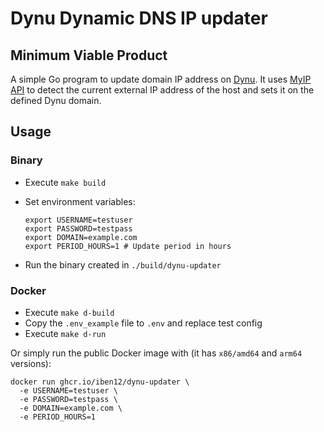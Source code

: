 # Dynu Dynamic DNS IP updater

## Minimum Viable Product

A simple Go program to update domain IP address on [Dynu](https://dynu.com). It uses [MyIP API](https://api.myip.com) to detect the current external IP address of the host and sets it on the defined Dynu domain.

## Usage

### Binary

- Execute `make build`
- Set environment variables:
  
  ```shell
  export USERNAME=testuser
  export PASSWORD=testpass
  export DOMAIN=example.com
  export PERIOD_HOURS=1 # Update period in hours
  ```

- Run the binary created in `./build/dynu-updater`

### Docker

- Execute `make d-build`
- Copy the `.env_example` file to `.env` and replace test config
- Execute `make d-run`

Or simply run the public Docker image with (it has `x86/amd64` and `arm64` versions):

```shell
docker run ghcr.io/iben12/dynu-updater \
  -e USERNAME=testuser \
  -e PASSWORD=testpass \
  -e DOMAIN=example.com \
  -e PERIOD_HOURS=1
```
